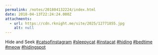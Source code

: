```yaml
---
permalink: /notes/201804132224/index.html
date: 2018-04-13T22:24:24.000Z
attachments:
  - url: https://cdn.rknight.me/site/2025/12771855.jpg
    alt: null
---
```


Hide and Seek <a href="https://pixelfed.social/discover/tags/catsofinstagram?src=hash" title="#catsofinstagram" class="u-url hashtag" rel="external nofollow noopener">#catsofinstagram</a> <a href="https://pixelfed.social/discover/tags/sleepycat?src=hash" title="#sleepycat" class="u-url hashtag" rel="external nofollow noopener">#sleepycat</a> <a href="https://pixelfed.social/discover/tags/instacat?src=hash" title="#instacat" class="u-url hashtag" rel="external nofollow noopener">#instacat</a> <a href="https://pixelfed.social/discover/tags/hiding?src=hash" title="#hiding" class="u-url hashtag" rel="external nofollow noopener">#hiding</a> <a href="https://pixelfed.social/discover/tags/bedtime?src=hash" title="#bedtime" class="u-url hashtag" rel="external nofollow noopener">#bedtime</a> <a href="https://pixelfed.social/discover/tags/meow?src=hash" title="#meow" class="u-url hashtag" rel="external nofollow noopener">#meow</a> <a href="https://pixelfed.social/discover/tags/hidingspot?src=hash" title="#hidingspot" class="u-url hashtag" rel="external nofollow noopener">#hidingspot</a>
